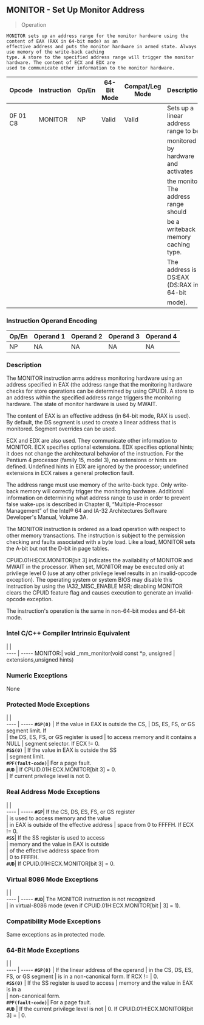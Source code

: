 ## MONITOR - Set Up Monitor Address

> Operation

``` slim
MONITOR sets up an address range for the monitor hardware using the content of EAX (RAX in 64-bit mode) as an
effective address and puts the monitor hardware in armed state. Always use memory of the write-back caching
type. A store to the specified address range will trigger the monitor hardware. The content of ECX and EDX are
used to communicate other information to the monitor hardware.

```

 Opcode  | Instruction| Op/En| 64-Bit Mode| Compat/Leg Mode| Description                            
 ---  | --- | --- | --- | --- | ---
 0F 01 C8| MONITOR    | NP   | Valid      | Valid          | Sets up a linear address range to be   
         |            |      |            |                | monitored by hardware and activates    
         |            |      |            |                | the monitor. The address range should  
         |            |      |            |                | be a writeback memory caching type.    
         |            |      |            |                | The address is DS:EAX (DS:RAX in 64-bit
         |            |      |            |                | mode).                                 

### Instruction Operand Encoding
 Op/En| Operand 1| Operand 2| Operand 3| Operand 4
 ---  | --- | --- | --- | ---
 NP   | NA       | NA       | NA       | NA       

### Description
The MONITOR instruction arms address monitoring hardware using an address specified
in EAX (the address range that the monitoring hardware checks for store operations
can be determined by using CPUID). A store to an address within the specified
address range triggers the monitoring hardware. The state of monitor hardware
is used by MWAIT.

The content of EAX is an effective address (in 64-bit mode, RAX is used). By
default, the DS segment is used to create a linear address that is monitored.
Segment overrides can be used.

ECX and EDX are also used. They communicate other information to MONITOR. ECX
specifies optional extensions. EDX specifies optional hints; it does not change
the architectural behavior of the instruction. For the Pentium 4 processor (family
15, model 3), no extensions or hints are defined. Undefined hints in EDX are
ignored by the processor; undefined extensions in ECX raises a general protection
fault.

The address range must use memory of the write-back type. Only write-back memory
will correctly trigger the monitoring hardware. Additional information on determining
what address range to use in order to prevent false wake-ups is described in
Chapter 8, “Multiple-Processor Management” of the Intel® 64 and IA-32 Architectures
Software Developer's Manual, Volume 3A.

The MONITOR instruction is ordered as a load operation with respect to other
memory transactions. The instruction is subject to the permission checking and
faults associated with a byte load. Like a load, MONITOR sets the A-bit but
not the D-bit in page tables.

CPUID.01H:ECX.MONITOR[bit 3] indicates the availability of MONITOR and MWAIT
in the processor. When set, MONITOR may be executed only at privilege level
0 (use at any other privilege level results in an invalid-opcode exception).
The operating system or system BIOS may disable this instruction by using the
IA32_MISC_ENABLE MSR; disabling MONITOR clears the CPUID feature flag and causes
execution to generate an invalid-opcode exception.

The instruction's operation is the same in non-64-bit modes and 64-bit mode.



### Intel C/C++ Compiler Intrinsic Equivalent
   | |  
---- | -----
 MONITOR:| void _mm_monitor(void const \*p, unsigned
         | extensions,unsigned hints)              

### Numeric Exceptions
None


### Protected Mode Exceptions
   | |  
---- | -----
 **``#GP(0)``**         | If the value in EAX is outside the CS, 
                | DS, ES, FS, or GS segment limit. If    
                | the DS, ES, FS, or GS register is used 
                | to access memory and it contains a NULL
                | segment selector. If ECX != 0.          
 **``#SS(0)``**         | If the value in EAX is outside the SS  
                | segment limit.                         
 **``#PF(fault-code)``**| For a page fault.                      
 **``#UD``**            | If CPUID.01H:ECX.MONITOR[bit 3] = 0.   
                | If current privilege level is not 0.   

### Real Address Mode Exceptions
   | |  
---- | -----
 **``#GP``**| If the CS, DS, ES, FS, or GS register     
    | is used to access memory and the value    
    | in EAX is outside of the effective address
    | space from 0 to FFFFH. If ECX != 0.        
 **``#SS``**| If the SS register is used to access      
    | memory and the value in EAX is outside    
    | of the effective address space from       
    | 0 to FFFFH.                               
 **``#UD``**| If CPUID.01H:ECX.MONITOR[bit 3] = 0.      

### Virtual 8086 Mode Exceptions
   | |  
---- | -----
 **``#UD``**| The MONITOR instruction is not recognized              
    | in virtual-8086 mode (even if CPUID.01H:ECX.MONITOR[bit
    | 3] = 1).                                               

### Compatibility Mode Exceptions
Same exceptions as in protected mode.


### 64-Bit Mode Exceptions
   | |  
---- | -----
 **``#GP(0)``**         | If the linear address of the operand 
                | in the CS, DS, ES, FS, or GS segment 
                | is in a non-canonical form. If RCX != 
                | 0.                                   
 **``#SS(0)``**         | If the SS register is used to access 
                | memory and the value in EAX is in a  
                | non-canonical form.                  
 **``#PF(fault-code)``**| For a page fault.                    
 **``#UD``**            | If the current privilege level is not
                | 0. If CPUID.01H:ECX.MONITOR[bit 3] = 
                | 0.                                   
